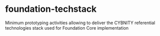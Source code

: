 # foundation-techstack
Minimum prototyping activities allowing to deliver the CYBNITY referential technologies stack used for Foundation Core implementation
